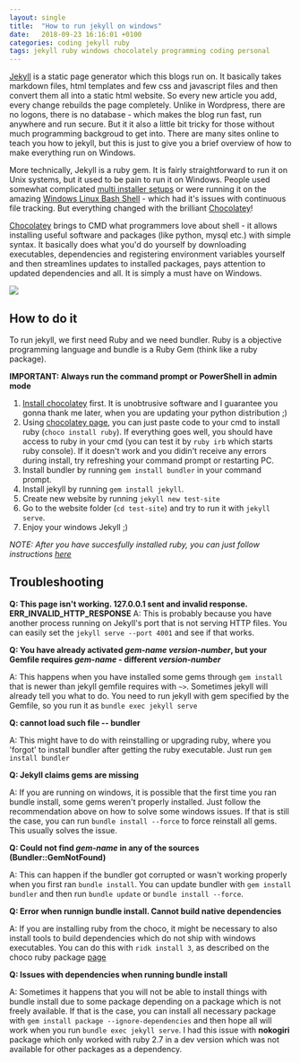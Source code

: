 ```yaml
---
layout: single
title:  "How to run jekyll on windows"
date:   2018-09-23 16:16:01 +0100
categories: coding jekyll ruby
tags: jekyll ruby windows chocolately programming coding personal
---
```


[Jekyll](https://jekyllrb.com/) is a static page generator which this blogs run on. It basically takes markdown files, html templates and few css and javascript files and then convert them all into a static html website. So every new article you add, every change rebuilds the page completely. Unlike in Wordpress, there are no logons, there is no database - which makes the blog run fast, run anywhere and run secure. But it it also a little bit tricky for those without much programming backgroud to get into. There are many sites online to teach you how to jekyll, but this is just to give you a brief overview of how to make everything run on Windows.

More technically, Jekyll is a ruby gem. It is fairly straightforward to run it on Unix systems, but it used to be pain to run it on Windows. People used somewhat complicated [multi installer setups](https://rubyinstaller.org/) or were running it on the amazing [Windows Linux Bash Shell](https://www.howtogeek.com/249966/how-to-install-and-use-the-linux-bash-shell-on-windows-10/) - which had it's issues with continuous file tracking. But everything changed with the brilliant [Chocolatey](https://chocolatey.org/)!

[Chocolatey](https://chocolatey.org/) brings to CMD what programmers love about shell - it allows installing useful software and packages (like python, mysql etc.) with simple syntax. It basically does what you'd do yourself by downloading executables, dependencies and registering environment variables yourself and then streamlines updates to installed packages, pays attention to updated dependencies and all. It is simply a must have on Windows.

![]({{site.baseurl}}/assets/img/2018/jekyll-windows/hackerman.jpg)

## How to do it
To run jekyll, we first need Ruby and we need bundler. Ruby is a objective programming language and bundle is a Ruby Gem (think like a ruby package).

**IMPORTANT: Always run the command prompt or PowerShell in admin mode**

1. [Install chocolatey](https://chocolatey.org/install) first. It is unobtrusive software and I guarantee you gonna thank me later, when you are updating your python distribution ;)
2. Using [chocolatey page](https://chocolatey.org/packages/ruby), you can just paste code to your cmd to install ruby (`choco install ruby`). If everything goes well, you should have access to ruby in your cmd (you can test it by `ruby irb` which starts ruby console). If it doesn't work and you didin't receive any errors during install, try refreshing your command prompt or restarting PC.
3. Install bundler by running `gem install bundler` in your command prompt.
4. Install jekyll by running `gem install jekyll`.
5. Create new website by running `jekyll new test-site`
6. Go to the website folder (`cd test-site`) and try to run it with `jekyll serve`.
7. Enjoy your windows Jekyll ;)

*NOTE: After you have succesfully installed ruby, you can just follow instructions [here](https://jekyllrb.com/docs/)*

## Troubleshooting
**Q: This page isn't working. 127.0.0.1 sent and invalid response. ERR_INVALID_HTTP_RESPONSE**
A: This is probably because you have another process running on Jekyll's port that is not serving HTTP files. You can easily set the `jekyll serve --port 4001` and see if that works.

**Q: You have already activated *gem-name version-number*, but your Gemfile requires *gem-name* - different *version-number***

A: This happens when you have installed some gems through `gem install` that is newer than jekyll gemfile requires with `~>`. Sometimes jekyll will already tell you what to do. You need to run jekyll with gem specified by the Gemfile, so you run it as `bundle exec jekyll serve`

**Q: cannot load such file -- bundler**

A: This might have to do with reinstalling or upgrading ruby, where you 'forgot' to install bundler after getting the ruby executable. Just run `gem install bundler`

**Q: Jekyll claims gems are missing**

A: If you are running on windows, it is possible that the first time you ran bundle install, some gems weren't properly installed. Just follow the recommendation above on how to solve some windows issues. If that is still the case, you can run `bundle install --force` to force reinstall all gems. This usually solves the issue.

**Q: Could not find *gem-name* in any of the sources (Bundler::GemNotFound)**

A: This can happen if the bundler got corrupted or wasn't working properly when you first ran `bundle install`. You can update bundler with `gem install bundler` and then run `bundle update` or `bundle install --force`.

**Q: Error when runnign bundle install. Cannot build native dependencies**

A: If you are installing ruby from the choco, it might be necessary to also install tools to build dependencies which do not ship with windows executables. You can do this with `ridk install 3`, as described on the choco ruby package [page](https://chocolatey.org/packages/ruby)

**Q: Issues with dependencies when running bundle install**

A: Sometimes it happens that you will not be able to install things with bundle install due to some package depending on a package which is not freely available. If that is the case, you can install all necessary package with `gem install package --ignore-dependencies` and then hope all will work when you run `bundle exec jekyll serve`. I had this issue with **nokogiri** package which only worked with ruby 2.7 in a dev version which was not available for other packages as a dependency.